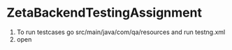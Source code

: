 # ZetaBackendTestingAssignment
1) To run testcases go src/main/java/com/qa/resources and run testng.xml
2) open 
